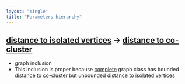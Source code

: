 ```yaml
---
layout: "single"
title: "Parameters hierarchy"
---
```

<!--this is a generated file-->

## [distance to isolated vertices](../LsiBbX_dist) → [distance to co-cluster](../7HR4uV_dist)
* graph inclusion
* This inclusion is proper because [complete](#WAU7vf_connected) graph class has bounded [distance to co-cluster](../7HR4uV_dist) but unbounded [distance to isolated vertices](../LsiBbX_dist)
